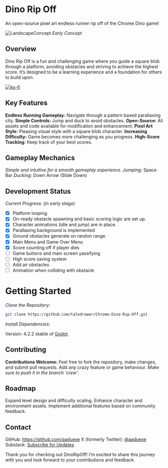 # Dino Rip Off
An open-source pixel art endless runner rip off of the Chrome Dino game!

![LandscapeConcept](https://github.com/user-attachments/assets/e7fb400c-c0f0-46f3-b785-6fb0dfa9caf7)
*Early Concept*

## Overview
Dino Rip Off is a fun and challenging game where you guide a square blob through a platform, avoiding obstacles and striving to achieve the highest score. It’s designed to be a learning experience and a foundation for others to build upon.

[![ko-fi](https://ko-fi.com/img/githubbutton_sm.svg)](https://ko-fi.com/F1F61270OL)

## Key Features
**Endless Running Gameplay:** Navigate through a pattern based parallaxing city.
**Simple Controls:** Jump and duck to avoid obstacles.
**Open-Source:** All assets and code available for modification and enhancement.
**Pixel Art Style:** Pleasing visual style with a square blob character.
**Increasing Difficulty:** Game becomes more challenging as you progress.
**High-Score Tracking:** Keep track of your best scores.

## Gameplay Mechanics
*Simple and intuitive for a smooth gameplay experience.*
*Jumping:* Space Bar
*Ducking:* Down Arrow (Slide Down)

## Development Status
*Current Progress:*
*(in early stage)*
- [x] Platform looping.
- [x] On-ready obstacle spawning and basic scoring logic are set up.
- [x] Character animations (idle and jump) are in place.
- [x] Parallaxing background is implemented
- [x] Ground obstacles generate on randon range.
- [x] Main Menu and Game Over Menu
- [x] Score counting off if player dies
- [ ] Game buttons and main screen yassifying
- [ ] High score saving system
- [ ] Add air obstacles
- [ ] Animation when colliding with obstacle

# Getting Started
*Clone the Repository:*
```bash
git clone https://github.com/taledrawer/Chrome-Dino-Rip-Off.git
```
*Install Dependencies:*

Version: 4.2.2 stable of [Godot]([https://godotengine.org/](https://godotengine.org/download/archive/4.2.2-stable/)).

## Contributing
**Contributions Welcome:** Feel free to fork the repository, make changes, and submit pull requests. Add any crazy feature or game behaviour. *Make sure to push it in the branch 'crew'*.

## Roadmap
Expand level design and difficulty scaling.
Enhance character and environment assets.
Implement additional features based on community feedback.

## Contact
GitHub: https://github.com/aaduexe
X (formerly Twitter): [@aaduexe](https://x.com/aaduexe)
Substack: [Subscribe for Updates](https://taledrawer.substack.com)

Thank you for checking out DinoRipOff! I’m excited to share this journey with you and look forward to your contributions and feedback.

